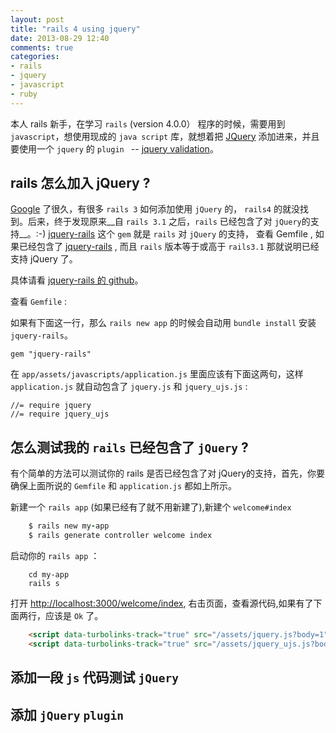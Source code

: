 ```yaml
---
layout: post
title: "rails 4 using jquery"
date: 2013-08-29 12:40
comments: true
categories:
- rails
- jquery
- javascript
- ruby
---
```



本人 rails 新手，在学习 `rails` (version 4.0.0） 程序的时候，需要用到 `javascript`，想使用现成的 `java script` 库，就想着把 [JQuery][1] 添加进来，并且要使用一个 `jquery` 的 `plugin ` -- [jquery validation][2]。

<!-- more -->
## rails 怎么加入 jQuery ?

[Google][3] 了很久，有很多 `rails 3` 如何添加使用 `jQuery` 的， `rails4` 的就没找到。后来，终于发现原来__自 `rails 3.1` 之后，`rails` 已经包含了对 `jQuery`的支持__。:-) [jquery-rails][4] 这个 `gem` 就是 `rails` 对 `jQuery` 的支持， 查看 Gemfile , 如果已经包含了 [jquery-rails][4] , 而且 `rails` 版本等于或高于 `rails3.1` 那就说明已经支持 jQuery 了。

具体请看 [jquery-rails 的 github][4]。

查看 `Gemfile` :

如果有下面这一行，那么 `rails new app` 的时候会自动用 `bundle install` 安装 `jquery-rails`。

    gem "jquery-rails"

在 `app/assets/javascripts/application.js` 里面应该有下面这两句，这样 `application.js` 就自动包含了 `jquery.js` 和 `jquery_ujs.js` :

    //= require jquery
    //= require jquery_ujs


## 怎么测试我的 `rails` 已经包含了 `jQuery` ?

有个简单的方法可以测试你的 rails 是否已经包含了对 jQuery的支持，首先，你要确保上面所说的 `Gemfile` 和 `application.js` 都如上所示。

新建一个 `rails app` (如果已经有了就不用新建了),新建个 `welcome#index`

``` ruby
    $ rails new my-app
    $ rails generate controller welcome index
```

启动你的 `rails app` ：

```
    cd my-app
    rails s
```

打开 <http://localhost:3000/welcome/index>, 右击页面，查看源代码,如果有了下面两行，应该是 `Ok` 了。

```html
    <script data-turbolinks-track="true" src="/assets/jquery.js?body=1"></script>
    <script data-turbolinks-track="true" src="/assets/jquery_ujs.js?body=1"></script>
```


## 添加一段 `js` 代码测试 `jQuery`



## 添加 `jQuery` `plugin`








[1]:http://jquery.com/
[2]:http://jqueryvalidation.org/
[3]:http://google.com
[4]:https://github.com/rails/jquery-rails